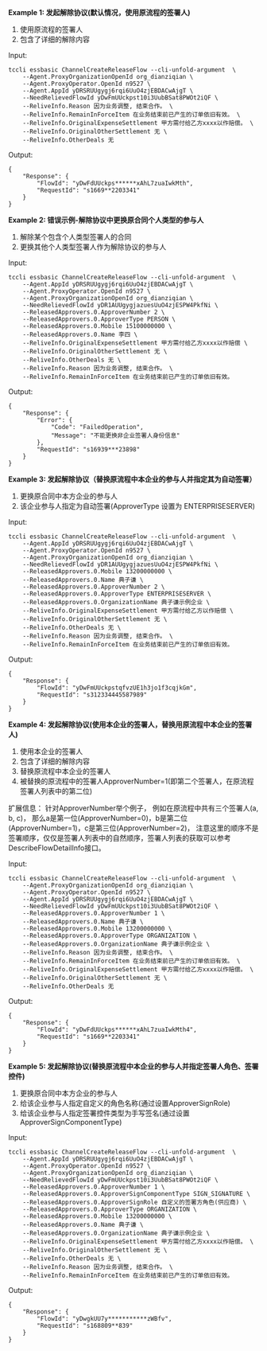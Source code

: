 **Example 1: 发起解除协议(默认情况，使用原流程的签署人)**

1. 使用原流程的签署人
2. 包含了详细的解除内容

Input: 

```
tccli essbasic ChannelCreateReleaseFlow --cli-unfold-argument  \
    --Agent.ProxyOrganizationOpenId org_dianziqian \
    --Agent.ProxyOperator.OpenId n9527 \
    --Agent.AppId yDRSRUUgygj6rqi6UuO4zjEBDACwAjgT \
    --NeedRelievedFlowId yDwFmUUckpst10i3UubBSat8PWOt2iQF \
    --ReliveInfo.Reason 因为业务调整, 结束合作。 \
    --ReliveInfo.RemainInForceItem 在业务结束前已产生的订单依旧有效。 \
    --ReliveInfo.OriginalExpenseSettlement 甲方需付给乙方xxxx以作赔偿。 \
    --ReliveInfo.OriginalOtherSettlement 无 \
    --ReliveInfo.OtherDeals 无
```

Output: 
```
{
    "Response": {
        "FlowId": "yDwFdUUckps******xAhL7zuaIwkMth",
        "RequestId": "s1669**2203341"
    }
}
```

**Example 2: 错误示例-解除协议中更换原合同个人类型的参与人**

1. 解除某个包含个人类型签署人的合同
2. 更换其他个人类型签署人作为解除协议的参与人

Input: 

```
tccli essbasic ChannelCreateReleaseFlow --cli-unfold-argument  \
    --Agent.AppId yDRSRUUgygj6rqi6UuO4zjEBDACwAjgT \
    --Agent.ProxyOperator.OpenId n9527 \
    --Agent.ProxyOrganizationOpenId org_dianziqian \
    --NeedRelievedFlowId yDR1AUUgygjazuesUuO4zjESPW4PkfNi \
    --ReleasedApprovers.0.ApproverNumber 2 \
    --ReleasedApprovers.0.ApproverType PERSON \
    --ReleasedApprovers.0.Mobile 15100000000 \
    --ReleasedApprovers.0.Name 李四 \
    --ReliveInfo.OriginalExpenseSettlement 甲方需付给乙方xxxx以作赔偿 \
    --ReliveInfo.OriginalOtherSettlement 无 \
    --ReliveInfo.OtherDeals 无 \
    --ReliveInfo.Reason 因为业务调整, 结束合作。 \
    --ReliveInfo.RemainInForceItem 在业务结束前已产生的订单依旧有效。
```

Output: 
```
{
    "Response": {
        "Error": {
            "Code": "FailedOperation",
            "Message": "不能更换非企业签署人身份信息"
        },
        "RequestId": "s16939***23898"
    }
}
```

**Example 3: 发起解除协议（替换原流程中本企业的参与人并指定其为自动签署）**

1. 更换原合同中本方企业的参与人
2. 该企业参与人指定为自动签署(ApproverType 设置为 ENTERPRISESERVER)

Input: 

```
tccli essbasic ChannelCreateReleaseFlow --cli-unfold-argument  \
    --Agent.AppId yDRSRUUgygj6rqi6UuO4zjEBDACwAjgT \
    --Agent.ProxyOperator.OpenId n9527 \
    --Agent.ProxyOrganizationOpenId org_dianziqian \
    --NeedRelievedFlowId yDR1AUUgygjazuesUuO4zjESPW4PkfNi \
    --ReleasedApprovers.0.Mobile 13200000000 \
    --ReleasedApprovers.0.Name 典子谦 \
    --ReleasedApprovers.0.ApproverNumber 2 \
    --ReleasedApprovers.0.ApproverType ENTERPRISESERVER \
    --ReleasedApprovers.0.OrganizationName 典子谦示例企业 \
    --ReliveInfo.OriginalExpenseSettlement 甲方需付给乙方以作赔偿 \
    --ReliveInfo.OriginalOtherSettlement 无 \
    --ReliveInfo.OtherDeals 无 \
    --ReliveInfo.Reason 因为业务调整, 结束合作。 \
    --ReliveInfo.RemainInForceItem 在业务结束前已产生的订单依旧有效。
```

Output: 
```
{
    "Response": {
        "FlowId": "yDwFmUUckpstqfvzUE1h3jo1f3cqjkGm",
        "RequestId": "s312334445587989"
    }
}
```

**Example 4: 发起解除协议(使用本企业的签署人，替换用原流程中本企业的签署人)**

1. 使用本企业的签署人
2. 包含了详细的解除内容
3. 替换原流程中本企业的签署人
4. 被替换的原流程中的签署人ApproverNumber=1(即第二个签署人，在原流程签署人列表中的第二位)

扩展信息：
针对ApproverNumber举个例子，
例如在原流程中共有三个签署人(a, b, c)，
那么a是第一位(ApproverNumber=0)，b是第二位(ApproverNumber=1)，c是第三位(ApproverNumber=2)，
注意这里的顺序不是签署顺序，仅仅是签署人列表中的自然顺序，签署人列表的获取可以参考DescribeFlowDetailInfo接口。

Input: 

```
tccli essbasic ChannelCreateReleaseFlow --cli-unfold-argument  \
    --Agent.ProxyOrganizationOpenId org_dianziqian \
    --Agent.ProxyOperator.OpenId n9527 \
    --Agent.AppId yDRSRUUgygj6rqi6UuO4zjEBDACwAjgT \
    --NeedRelievedFlowId yDwFmUUckpst10i3UubBSat8PWOt2iQF \
    --ReleasedApprovers.0.ApproverNumber 1 \
    --ReleasedApprovers.0.Name 典子谦 \
    --ReleasedApprovers.0.Mobile 13200000000 \
    --ReleasedApprovers.0.ApproverType ORGANIZATION \
    --ReleasedApprovers.0.OrganizationName 典子谦示例企业 \
    --ReliveInfo.Reason 因为业务调整, 结束合作。 \
    --ReliveInfo.RemainInForceItem 在业务结束前已产生的订单依旧有效。 \
    --ReliveInfo.OriginalExpenseSettlement 甲方需付给乙方xxxx以作赔偿。 \
    --ReliveInfo.OriginalOtherSettlement 无 \
    --ReliveInfo.OtherDeals 无
```

Output: 
```
{
    "Response": {
        "FlowId": "yDwFdUUckps******xAhL7zuaIwkMth4",
        "RequestId": "s1669**2203341"
    }
}
```

**Example 5: 发起解除协议(替换原流程中本企业的参与人并指定签署人角色、签署控件)**

1. 更换原合同中本方企业的参与人
2. 给该企业参与人指定自定义的角色名称(通过设置ApproverSignRole)
3. 给该企业参与人指定签署控件类型为手写签名(通过设置ApproverSignComponentType)

Input: 

```
tccli essbasic ChannelCreateReleaseFlow --cli-unfold-argument  \
    --Agent.AppId yDRSRUUgygj6rqi6UuO4zjEBDACwAjgT \
    --Agent.ProxyOperator.OpenId n9527 \
    --Agent.ProxyOrganizationOpenId org_dianziqian \
    --NeedRelievedFlowId yDwFmUUckpst10i3UubBSat8PWOt2iQF \
    --ReleasedApprovers.0.ApproverNumber 1 \
    --ReleasedApprovers.0.ApproverSignComponentType SIGN_SIGNATURE \
    --ReleasedApprovers.0.ApproverSignRole 自定义的签署方角色(供应商) \
    --ReleasedApprovers.0.ApproverType ORGANIZATION \
    --ReleasedApprovers.0.Mobile 13200000000 \
    --ReleasedApprovers.0.Name 典子谦 \
    --ReleasedApprovers.0.OrganizationName 典子谦示例企业 \
    --ReliveInfo.OriginalExpenseSettlement 甲方需付给乙方xxxx以作赔偿。 \
    --ReliveInfo.OriginalOtherSettlement 无 \
    --ReliveInfo.OtherDeals 无 \
    --ReliveInfo.Reason 因为业务调整, 结束合作。 \
    --ReliveInfo.RemainInForceItem 在业务结束前已产生的订单依旧有效。
```

Output: 
```
{
    "Response": {
        "FlowId": "yDwgkUU7y***********zWBfv",
        "RequestId": "s168809**839"
    }
}
```

